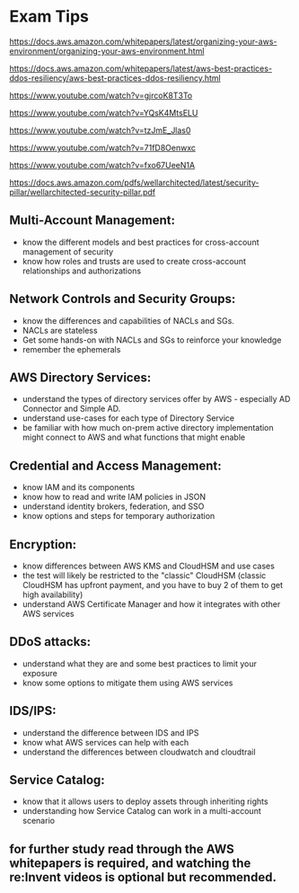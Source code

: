 # Exam Tips

https://docs.aws.amazon.com/whitepapers/latest/organizing-your-aws-environment/organizing-your-aws-environment.html

https://docs.aws.amazon.com/whitepapers/latest/aws-best-practices-ddos-resiliency/aws-best-practices-ddos-resiliency.html

https://www.youtube.com/watch?v=gjrcoK8T3To

https://www.youtube.com/watch?v=YQsK4MtsELU

https://www.youtube.com/watch?v=tzJmE_Jlas0

https://www.youtube.com/watch?v=71fD8Oenwxc

https://www.youtube.com/watch?v=fxo67UeeN1A

https://docs.aws.amazon.com/pdfs/wellarchitected/latest/security-pillar/wellarchitected-security-pillar.pdf

## Multi-Account Management:
- know the different models and best practices for cross-account management of security
- know how roles and trusts are used to create cross-account relationships and authorizations

## Network Controls and Security Groups:
- know the differences and capabilities of NACLs and SGs.
- NACLs are stateless
- Get some hands-on with NACLs and SGs to reinforce your knowledge
- remember the ephemerals

## AWS Directory Services:
- understand the types of directory services offer by AWS - especially AD Connector and Simple AD.
- understand use-cases for each type of Directory Service
- be familiar with how much on-prem active directory implementation might connect to AWS and what functions that might enable

## Credential and Access Management:
- know IAM and its components 
- know how to read and write IAM policies in JSON
- understand identity brokers, federation, and SSO
- know options and steps for temporary authorization

## Encryption:
- know differences between AWS KMS and CloudHSM and use cases
- the test will likely be restricted to the "classic" CloudHSM (classic CloudHSM has upfront payment, and you have to buy 2 of them to get high availability)
- understand AWS Certificate Manager and how it integrates with other AWS services

## DDoS attacks:
- understand what they are and some best practices to limit your exposure
- know some options to mitigate them using AWS services

## IDS/IPS:
- understand the difference between IDS and IPS
- know what AWS services can help with each
- understand the differences between cloudwatch and cloudtrail

## Service Catalog:
- know that it allows users to deploy assets through inheriting rights
- understanding how Service Catalog can work in a multi-account scenario

## for further study read through the AWS whitepapers is required, and watching the re:Invent videos is optional but recommended.
